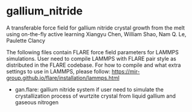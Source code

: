 # gallium_nitride
A transferable force field for gallium nitride crystal growth from the melt using on-the-fly active learning
Xiangyu Chen, William Shao, Nam Q. Le, Paulette Clancy

The following files contain FLARE force field parameters for LAMMPS simulations. User need to compile LAMMPS with FLARE pair style as distributed in the FLARE codebase. For how to compile and what extra settings to use in LAMMPS, please follow: https://mir-group.github.io/flare/installation/lammps.html

- gan.flare: gallium nitride system if user need to simulate the crystallization process of wurtzite crystal from liquid gallium and gaseous nitrogen
